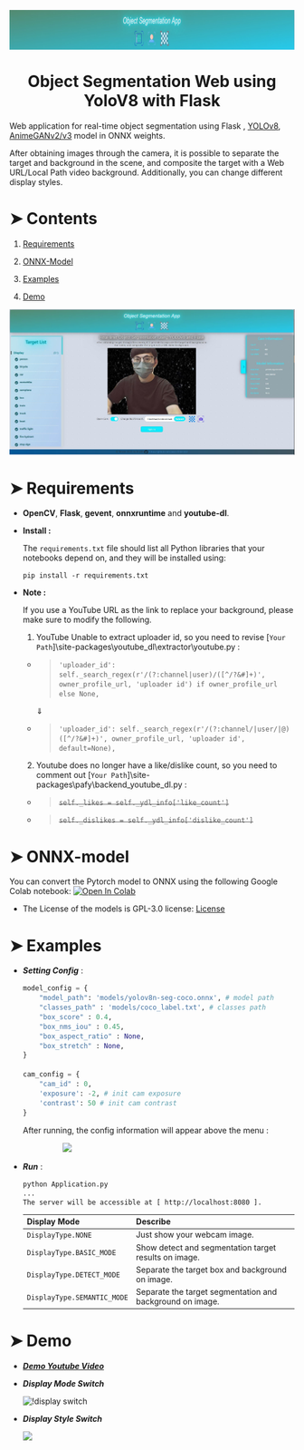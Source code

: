 <p align="center">
  <img align="center" src="./demo/title.jpg" height=70px>
</p>

<h1 align="center"> Object Segmentation Web using YoloV8 with Flask </h1>

Web application for real-time object segmentation using Flask , [YOLOv8](https://github.com/ultralytics/ultralytics), [AnimeGANv2/v3](https://github.com/TachibanaYoshino/AnimeGANv2) model in ONNX weights.


After obtaining images through the camera, it is possible to separate the target and background in the scene, and composite the target with a Web URL/Local Path video background. Additionally, you can change different display styles.


# ➤ Contents
1) [Requirements](#Requirements)

2) [ONNX-Model](#ONNX-Model)

3) [Examples](#Examples)

4) [Demo](#Demo)

<p align="center">
    <img src="./demo/demo-screen.jpg" width=700px>
</p>

<h1 id="Requirements">➤ Requirements</h1>

* **OpenCV**, **Flask**, **gevent**, **onnxruntime** and **youtube-dl**. 
* **Install :**

    The `requirements.txt` file should list all Python libraries that your notebooks
    depend on, and they will be installed using:

    ```
    pip install -r requirements.txt
    ```
* **Note :**

    If you use a YouTube URL as the link to replace your background, please make sure to modify the following.

    1) YouTube Unable to extract uploader id, so you need to revise [`Your Path`]\site-packages\youtube_dl\extractor\youtube.py : 
    
    - > `'uploader_id': self._search_regex(r'/(?:channel|user)/([^/?&#]+)', owner_profile_url, 'uploader id') if owner_profile_url else None,` 

      $\Downarrow$ 
    - > `'uploader_id': self._search_regex(r'/(?:channel/|user/|@)([^/?&#]+)', owner_profile_url, 'uploader id', default=None),`

    2) Youtube does no longer have a like/dislike count, so you need to comment out [`Your Path`]\site-packages\pafy\backend_youtube_dl.py : 

    - > <strike>`self._likes = self._ydl_info['like_count']`</strike>
    - > <strike>`self._dislikes = self._ydl_info['dislike_count']`</strike>


<h1 id="ONNX-Model">➤ ONNX-model</h1>

You can convert the Pytorch model to ONNX using the following Google Colab notebook:  [![Open In Colab](https://colab.research.google.com/assets/colab-badge.svg)](https://colab.research.google.com/drive/1oDEKz8FUCXtW-REhWy5N__PgTPjt3jm9?usp=sharing)
- The License of the models is GPL-3.0 license: [License](https://github.com/ultralytics/ultralytics/blob/master/LICENSE)


<h1 id="Examples">➤ Examples</h1>

* ***Setting Config*** :
    ```python
    model_config = {
        "model_path": 'models/yolov8n-seg-coco.onnx', # model path
        "classes_path" : 'models/coco_label.txt', # classes path
        "box_score" : 0.4,
        "box_nms_iou" : 0.45,
        "box_aspect_ratio" : None,
        "box_stretch" : None,
    }

    cam_config = {
        "cam_id" : 0,
        'exposure': -2, # init cam exposure
        'contrast': 50 # init cam contrast
    }
   ```

   After running, the config information will appear above the menu : 

    [<div style="padding-left:70px;"><img src="./demo/config-menu.png" width=250px></div>](demo/)

* ***Run*** :

    ```
    python Application.py
    ... 
    The server will be accessible at [ http://localhost:8080 ].
    ```
    | Display Mode                  |  Describe                                                       | 
    |:----------------------------- | :-------------------------------------------------------------- | 
    | `DisplayType.NONE`            | Just show your webcam image.                                    | 
    | `DisplayType.BASIC_MODE`      | Show detect and segmentation target results on image.           | 
    | `DisplayType.DETECT_MODE`     | Separate the target box and background on image.                |
    | `DisplayType.SEMANTIC_MODE`   | Separate the target segmentation and background on image.       | 

<h1 id="Demo">➤ Demo</h1>

* [***Demo Youtube Video***](https://www.youtube.com/watch?v=_AV-B7XFRZU&feature=youtu.be)

* ***Display Mode Switch***

    ![!display switch](./demo/demo-gif.gif)

* ***Display Style Switch***

    <p>
        <img src="./demo/demo-displayStyle.Jfif" width=600px>
    </p>